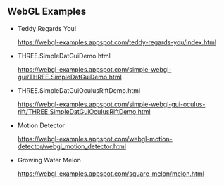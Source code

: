 WebGL Examples
--------------

* Teddy Regards You!

  https://webgl-examples.appspot.com/teddy-regards-you/index.html
  
* THREE.SimpleDatGuiDemo.html

  https://webgl-examples.appspot.com/simple-webgl-gui/THREE.SimpleDatGuiDemo.html

* THREE.SimpleDatGuiOculusRiftDemo.html

  https://webgl-examples.appspot.com/simple-webgl-gui-oculus-rift/THREE.SimpleDatGuiOculusRiftDemo.html

* Motion Detector 

  https://webgl-examples.appspot.com/webgl-motion-detector/webgl_motion_detector.html

* Growing Water Melon

  https://webgl-examples.appspot.com/square-melon/melon.html
